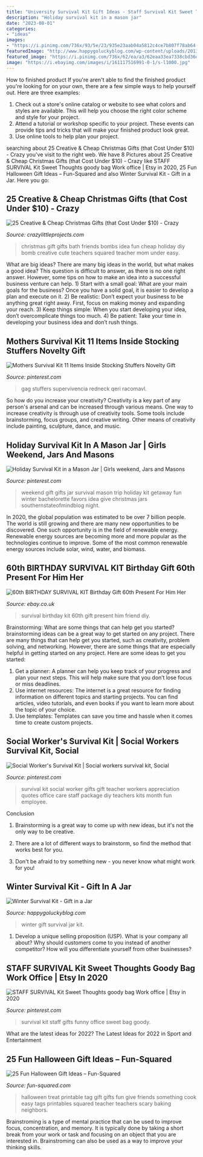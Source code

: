 ```yaml
---
title: "University Survival Kit Gift Ideas - Staff Survival Kit Sweet Thoughts Goody Bag Work Office"
description: "Holiday survival kit in a mason jar"
date: "2023-08-01"
categories:
- "ideas"
images:
- "https://i.pinimg.com/736x/93/5e/23/935e23aab04a5812c4ce7b807f78ab64--family-gifts-social-work-survival-kit-gift-ideas.jpg"
featuredImage: "http://www.happygoluckyblog.com/wp-content/uploads/2013/12/winter_survival_kit_gift_in_a_jar1.png"
featured_image: "https://i.pinimg.com/736x/62/ea/a3/62eaa33ea7338cbd36df83bf384a5a33.jpg"
image: "https://i.ebayimg.com/images/i/161117516991-0-1/s-l1000.jpg"
---
```



How to finished product
If you're aren't able to find the finished product you're looking for on your own, there are a few simple ways to help yourself out. Here are three examples: 
1. Check out a store's online catalog or website to see what colors and styles are available. This will help you choose the right color scheme and style for your project.
2. Attend a tutorial or workshop specific to your project. These events can provide tips and tricks that will make your finished product look great.
3. Use online tools to help plan your project.

	

		
searching about 25 Creative &amp; Cheap Christmas Gifts (that Cost Under $10) - Crazy you've visit to the right web. We have 8 Pictures about 25 Creative &amp; Cheap Christmas Gifts (that Cost Under $10) - Crazy like STAFF SURVIVAL Kit Sweet Thoughts goody bag Work office | Etsy in 2020, 25 Fun Halloween Gift Ideas – Fun-Squared and also Winter Survival Kit - Gift in a Jar. Here you go:
		
    
## 25 Creative &amp; Cheap Christmas Gifts (that Cost Under $10) - Crazy

<img loading=lazy src="https://crazylittleprojects.com/wp-content/uploads/2014/10/Gift-Idea-for-Friends-on-I-Heart-Naptime.jpg" onerror="this.onerror=null;this.src='https://tse2.mm.bing.net/th?id=OIP.AV80SMmBfxNX7jlrkxGVzgHaKp&amp;pid=15.1';" alt="25 Creative &amp; Cheap Christmas Gifts (that Cost Under $10) - Crazy">

_Source: crazylittleprojects.com_

>christmas gift gifts bath friends bombs idea fun cheap holiday diy bomb creative cute teachers squared teacher mom under easy. 

	

What are big ideas?
There are many big ideas in the world, but what makes a good idea? This question is difficult to answer, as there is no one right answer. However, some tips on how to make an idea into a successful business venture can help. 1) Start with a small goal: What are your main goals for the business? Once you have a solid goal, it is easier to develop a plan and execute on it. 2) Be realistic: Don’t expect your business to be anything great right away. First, focus on making money and expanding your reach. 3) Keep things simple: When you start developing your idea, don’t overcomplicate things too much. 4) Be patient: Take your time in developing your business idea and don’t rush things.

    
## Mothers Survival Kit 11 Items Inside Stocking Stuffers Novelty Gift

<img loading=lazy src="https://i.pinimg.com/originals/38/16/f3/3816f37799f257d80cef338d7ffe11fc.jpg" onerror="this.onerror=null;this.src='https://tse3.mm.bing.net/th?id=OIP.HJICWWOQXrW30XOK-N51fAHaJ5&amp;pid=15.1';" alt="Mothers Survival Kit 11 Items Inside Stocking Stuffers Novelty Gift">

_Source: pinterest.com_

>gag stuffers supervivencia redneck qeri racomavl. 

	

So how do you increase your creativity?
Creativity is a key part of any person's arsenal and can be increased through various means. One way to increase creativity is through use of creativity tools. Some tools include brainstorming, focus groups, and creative writing. Other means of creativity include painting, sculpture, dance, and music.

    
## Holiday Survival Kit In A Mason Jar | Girls Weekend, Jars And Masons

<img loading=lazy src="https://s-media-cache-ak0.pinimg.com/736x/c5/ab/93/c5ab9306f7d3bac370c980c6ce5e949f.jpg" onerror="this.onerror=null;this.src='https://tse4.mm.bing.net/th?id=OIP.XEfewYpzYTRk_lZAaRBCMwHaLG&amp;pid=15.1';" alt="Holiday Survival Kit in a Mason Jar | Girls weekend, Jars and Masons">

_Source: pinterest.com_

>weekend gift gifts jar survival mason trip holiday kit getaway fun winter bachelorette favors idea give christmas jars southernstateofmindblog night. 

	

In 2020, the global population was estimated to be over 7 billion people. The world is still growing and there are many new opportunities to be discovered. One such opportunity is in the field of renewable energy. Renewable energy sources are becoming more and more popular as the technologies continue to improve. Some of the most common renewable energy sources include solar, wind, water, and biomass.

    
## 60th BIRTHDAY SURVIVAL KIT Birthday Gift 60th Present For Him Her

<img loading=lazy src="https://i.ebayimg.com/images/i/161117516991-0-1/s-l1000.jpg" onerror="this.onerror=null;this.src='https://tse1.mm.bing.net/th?id=OIP.bsNrcrDuSioc10iLuzAwrAHaHn&amp;pid=15.1';" alt="60th BIRTHDAY SURVIVAL KIT Birthday Gift 60th Present For Him Her">

_Source: ebay.co.uk_

>survival birthday kit 60th gift present him friend diy. 

	

Brainstorming: What are some things that can help get you started?
brainstorming ideas can be a great way to get started on any project. There are many things that can help get you started, such as creativity, problem solving, and networking. However, there are some things that are especially helpful in getting started on any project. Here are some ideas to get you started:  
1. Get a planner: A planner can help you keep track of your progress and plan your next steps. This will help make sure that you don’t lose focus or miss deadlines. 
2. Use internet resources: The internet is a great resource for finding information on different topics and starting projects. You can find articles, video tutorials, and even books if you want to learn more about the topic of your choice. 
3. Use templates: Templates can save you time and hassle when it comes time to create custom projects.

    
## Social Worker&#039;s Survival Kit | Social Workers Survival Kit, Social

<img loading=lazy src="https://i.pinimg.com/736x/93/5e/23/935e23aab04a5812c4ce7b807f78ab64--family-gifts-social-work-survival-kit-gift-ideas.jpg" onerror="this.onerror=null;this.src='https://tse4.mm.bing.net/th?id=OIP.gIdWIaZKobNSAEDYZGsp5gHaJ3&amp;pid=15.1';" alt="Social Worker&#039;s Survival Kit | Social workers survival kit, Social">

_Source: pinterest.com_

>survival kit social worker gifts gift teacher workers appreciation quotes office care staff package diy teachers kits month fun employee. 

	

Conclusion
1. Brainstorming is a great way to come up with new ideas, but it's not the only way to be creative.
2. There are a lot of different ways to brainstorm, so find the method that works best for you.

3. Don't be afraid to try something new - you never know what might work for you!

    
## Winter Survival Kit - Gift In A Jar

<img loading=lazy src="http://www.happygoluckyblog.com/wp-content/uploads/2013/12/winter_survival_kit_gift_in_a_jar1.png" onerror="this.onerror=null;this.src='https://tse1.mm.bing.net/th?id=OIP.o9BjaTHB5XoVns-3aPTsFgHaI5&amp;pid=15.1';" alt="Winter Survival Kit - Gift in a Jar">

_Source: happygoluckyblog.com_

>winter gift survival jar kit. 

	

1. Develop a unique selling proposition (USP). What is your company all about? Why should customers come to you instead of another competitor? How will you differentiate yourself from other businesses? 

    
## STAFF SURVIVAL Kit Sweet Thoughts Goody Bag Work Office | Etsy In 2020

<img loading=lazy src="https://i.pinimg.com/736x/62/ea/a3/62eaa33ea7338cbd36df83bf384a5a33.jpg" onerror="this.onerror=null;this.src='https://tse1.mm.bing.net/th?id=OIP.4iDq5yZ0pxTYP_UZ7j6a7AHaJ3&amp;pid=15.1';" alt="STAFF SURVIVAL Kit Sweet Thoughts goody bag Work office | Etsy in 2020">

_Source: pinterest.com_

>survival kit staff gifts funny office sweet bag goody. 

	

What are the latest ideas for 2022?
The Latest Ideas for 2022 in Sport and Entertainment

    
## 25 Fun Halloween Gift Ideas – Fun-Squared

<img loading=lazy src="http://fun-squared.com/wp-content/uploads/2016/09/halloween-treat-tag-printable.jpg" onerror="this.onerror=null;this.src='https://tse3.mm.bing.net/th?id=OIP.zsZv77JPwo6B2CLhsKPgfwHaKa&amp;pid=15.1';" alt="25 Fun Halloween Gift Ideas – Fun-Squared">

_Source: fun-squared.com_

>halloween treat printable tag gift gifts fun give friends something cook easy tags printables squared teacher teachers scary baking neighbors. 

	

Brainstroming is a type of mental practice that can be used to improve focus, concentration, and memory. It is typically done by taking a short break from your work or task and focusing on an object that you are interested in. Brainstroming can also be used as a way to improve your thinking skills.

